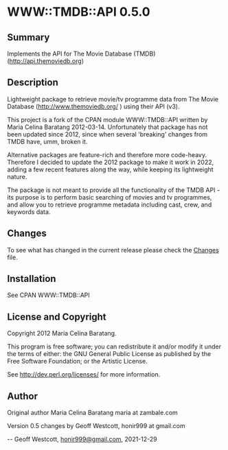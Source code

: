 # WWW::TMDB::API  0.5.0

## Summary

Implements the API for The Movie Database (TMDB) (http://api.themoviedb.org)

## Description

Lightweight package to retrieve movie/tv programme data from The Movie Database (http://www.themoviedb.org/ ) using their API (v3).

This project is a fork of the CPAN module WWW::TMDB::API written by Maria Celina Baratang 2012-03-14. Unfortunately that package has not been updated since 2012, since when several 'breaking' changes from TMDB have, umm, broken it.

Alternative packages are feature-rich and therefore more code-heavy. Therefore I decided to update the 2012 package to make it work in 2022, adding a few recent features along the way, while keeping its lightweight nature.

The package is not meant to provide all the functionality of the TMDB API - its purpose is to perform basic searching of movies and tv programmes, and allow you to retrieve programme metadata including cast, crew, and keywords data.

## Changes

To see what has changed in the current release please check the [Changes](Changes) file.

## Installation

See CPAN WWW::TMDB::API 

## License and Copyright

Copyright 2012 Maria Celina Baratang.

This program is free software; you can redistribute it and/or modify it under the terms of either: the GNU General Public License as published by the Free Software Foundation; or the Artistic License.

See http://dev.perl.org/licenses/ for more information.

## Author

Original author Maria Celina Baratang maria at zambale.com

Version 0.5 changes by Geoff Westcott, honir999 at gmail.com



-- Geoff Westcott, honir999@gmail.com, 2021-12-29


